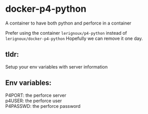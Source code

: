 # docker-p4-python
A container to have both python and perforce in a container  

Prefer using the container `lerignoux/p4-python` instead of `lerignoux/docker-p4-python` Hopefully we can remove it one day.  

## tldr:
Setup your env variables with server information  


## Env variables:
P4PORT: the perforce server  
p4USER: the perforce user  
P4PASSWD: the perforce password  
